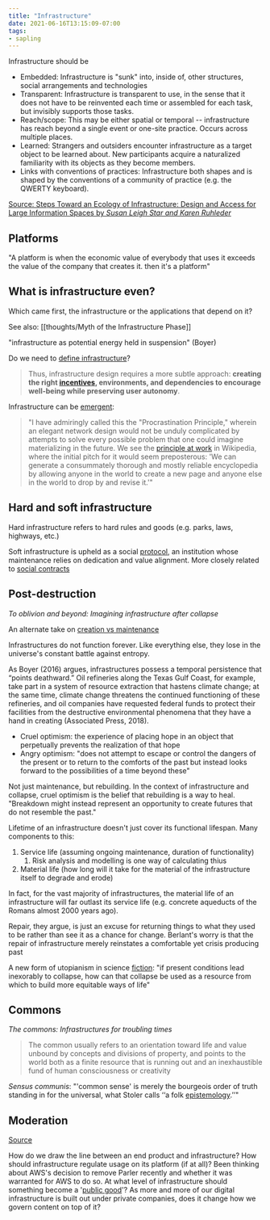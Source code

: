 ```yaml
---
title: "Infrastructure"
date: 2021-06-16T13:15:09-07:00
tags:
- sapling
---
```


Infrastructure should be
- Embedded: Infrastructure is "sunk" into, inside of, other structures, social arrangements and technologies
- Transparent: Infrastructure is transparent to use, in the sense that it does not have to be reinvented each time or assembled for each task, but invisibly supports those tasks.
- Reach/scope: This may be either spatial or temporal -- infrastructure has reach beyond a single event or one-site practice. Occurs across multiple places.
- Learned: Strangers and outsiders encounter infrastructure as a target object to be learned about. New participants acquire a naturalized familiarity with its objects as they become members.
- Links with conventions of practices: Infrastructure both shapes and is shaped by the conventions of a community of practice (e.g. the QWERTY keyboard).

[Source: Steps Toward an Ecology of Infrastructure: Design and Access for Large Information Spaces by *Susan Leigh Star and Karen Ruhleder*](https://www.jstor.org/stable/23010792)

## Platforms
"A platform is when the economic value of everybody that uses it exceeds the value of the company that creates it. then it's a platform"

## What is infrastructure even?
Which came first, the infrastructure or the applications that depend on it?

See also: [[thoughts/Myth of the Infrastructure Phase]]

"infrastructure as potential energy held in suspension" (Boyer)

Do we need to [define infrastructure](https://www.bloomberg.com/opinion/articles/2021-04-09/the-meaning-of-infrastructure-is-a-pointless-debate)?

> Thus, infrastructure design requires a more subtle approach: **creating the right [incentives](thoughts/incentives.md), environments, and dependencies to encourage well-being while preserving user autonomy**.

Infrastructure can be [emergent](thoughts/emergent%20behaviour.md):

> "I have admiringly called this the "Procrastination Principle," wherein an elegant network design would not be unduly complicated by attempts to solve every possible problem that one could imagine materializing in the future. We see the [principle at work](http://yupnet.org/zittrain/2008/03/01/chapter-6-the-lessons-of-wikipedia/#27) in Wikipedia, where the initial pitch for it would seem preposterous: 'We can generate a consummately thorough and mostly reliable encyclopedia by allowing anyone in the world to create a new page and anyone else in the world to drop by and revise it.'"

## Hard and soft infrastructure
Hard infrastructure refers to hard rules and goods (e.g. parks, laws, highways, etc.)

Soft infrastructure is upheld as a social [protocol](thoughts/Protocol.md), an institution whose maintenance relies on dedication and value alignment. More closely related to [social contracts](thoughts/social%20contracts.md)

## Post-destruction
*To oblivion and beyond: Imagining infrastructure after collapse*

An alternate take on [creation vs maintenance](thoughts/creation%20vs%20maintenance.md)

Infrastructures do not function forever. Like everything else, they lose in the universe's constant battle against entropy.

As Boyer (2016) argues, infrastructures possess a temporal persistence that “points deathward.” Oil refineries along the Texas Gulf Coast, for example, take part in a system of resource extraction that hastens climate change; at the same time, climate change threatens the continued functioning of these refineries, and oil companies have requested federal funds to protect their facilities from the destructive environmental phenomena that they have a hand in creating (Associated Press, 2018).

- Cruel optimism: the experience of placing hope in an object that perpetually prevents the realization of that hope
- Angry optimism: "does not attempt to escape or control the dangers of the present or to return to the comforts of the past but instead looks forward to the possibilities of a time beyond these"

Not just maintenance, but rebuilding. In the context of infrastructure and collapse, cruel optimism is the belief that rebuilding is a way to heal. "Breakdown might instead represent an opportunity to create futures that do not resemble the past."

Lifetime of an infrastructure doesn't just cover its functional lifespan. Many components to this:
1. Service life (assuming ongoing maintenance, duration of functionality)
	1. Risk analysis and modelling is one way of calculating thius
2. Material life (how long will it take for the material of the infrastructure itself to degrade and erode)

In fact, for the vast majority of infrastructures, the material life of an infrastructure will far outlast its service life (e.g. concrete aqueducts of the Romans almost 2000 years ago).

Repair, they argue, is just an excuse for returning things to what they used to be rather than see it as a chance for change. Berlant's worry is that the repair of infrastructure merely reinstates a comfortable yet crisis producing past

A new form of utopianism in science [fiction](thoughts/fiction.md): "if present conditions lead inexorably to collapse, how can that collapse be used as a resource from which to build more equitable ways of life"

## Commons
*The commons: Infrastructures for troubling times*

> The common usually refers to an orientation toward life and value unbound by concepts and divisions of property, and points to the world both as a finite resource that is running out and an inexhaustible fund of human consciousness or creativity

*Sensus communis*: "'common sense' is merely the bourgeois order of truth standing in for the universal, what Stoler calls ‘‘a folk [epistemology](thoughts/epistemology.md).’’"

## Moderation
[Source](https://stratechery.com/2021/moderation-in-infrastructure/)

How do we draw the line between an end product and infrastructure? How should infrastructure regulate usage on its platform (if at all)? Been thinking about AWS's decision to remove Parler recently and whether it was warranted for AWS to do so. At what level of infrastructure should something become a '[public good](thoughts/public%20goods.md)'? As more and more of our digital infrastructure is built out under private companies, does it change how we govern content on top of it?